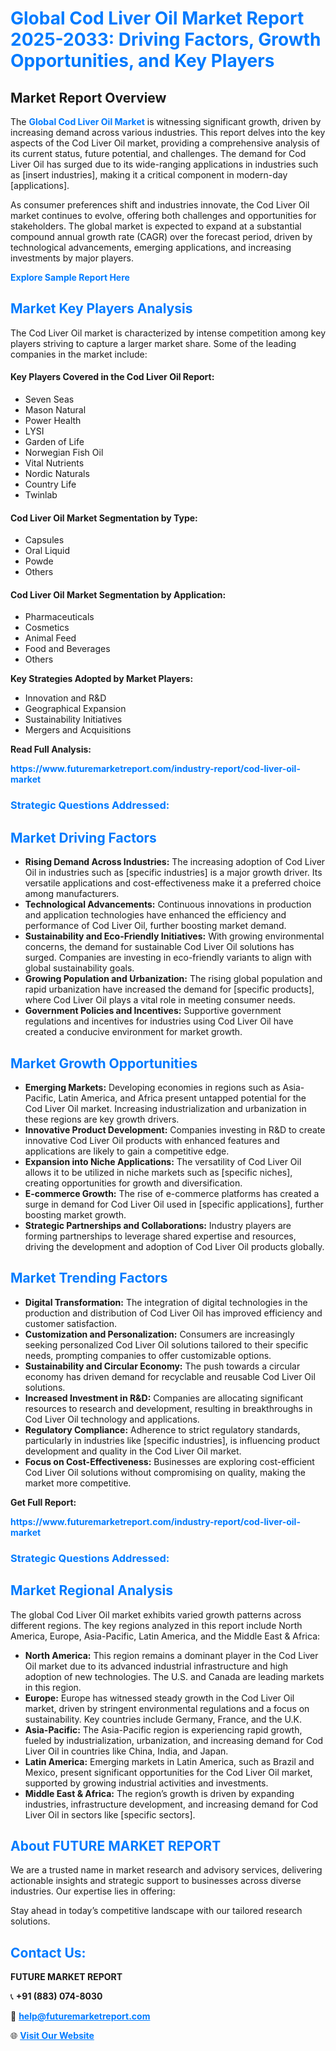 <h1 style="color: #007BFF;">Global Cod Liver Oil Market Report 2025-2033: Driving Factors, Growth Opportunities, and Key Players</h1>

<section id="overview">
<h2>Market Report Overview</h2>
<p>The <a href="https://www.futuremarketreport.com/industry-report/cod-liver-oil-market" style="color: #007BFF; text-decoration: none;"><strong>Global Cod Liver Oil Market</strong></a> is witnessing significant growth, driven by increasing demand across various industries. This report delves into the key aspects of the Cod Liver Oil market, providing a comprehensive analysis of its current status, future potential, and challenges. The demand for Cod Liver Oil has surged due to its wide-ranging applications in industries such as [insert industries], making it a critical component in modern-day [applications].</p>
<p>As consumer preferences shift and industries innovate, the Cod Liver Oil market continues to evolve, offering both challenges and opportunities for stakeholders. The global market is expected to expand at a substantial compound annual growth rate (CAGR) over the forecast period, driven by technological advancements, emerging applications, and increasing investments by major players.</p>
</section>

<section id="overview">
<p><a href="https://www.futuremarketreport.com/request-sample/reportId=77034" style="color: #007BFF; text-decoration: none;"><strong>Explore Sample Report Here</strong></a></p>
</section>

<section id="key-players">
<h2 style="color: #007BFF;">Market Key Players Analysis</h2>
<p>The Cod Liver Oil market is characterized by intense competition among key players striving to capture a larger market share. Some of the leading companies in the market include:</p>
<h4>Key Players Covered in the Cod Liver Oil Report:</h4>
<ul><li>Seven Seas</li><li>Mason Natural</li><li>Power Health</li><li>LYSI</li><li>Garden of Life</li><li>Norwegian Fish Oil</li><li>Vital Nutrients</li><li>Nordic Naturals</li><li>Country Life</li><li>Twinlab</li></ul>
<h4>Cod Liver Oil Market Segmentation by Type:</h4>
<ul><li>Capsules</li><li>Oral Liquid</li><li>Powde</li><li>Others</li></ul>

<h4>Cod Liver Oil Market Segmentation by Application:</h4>
<ul><li>Pharmaceuticals</li><li>Cosmetics</li><li>Animal Feed</li><li>Food and Beverages</li><li>Others</li></ul>
<p><strong>Key Strategies Adopted by Market Players:</strong></p>
<ul>
<li>Innovation and R&D</li>
<li>Geographical Expansion</li>
<li>Sustainability Initiatives</li>
<li>Mergers and Acquisitions</li>
</ul>
</section>

<section>
<p><strong>Read Full Analysis: </strong></p><a href="https://www.futuremarketreport.com/industry-report/cod-liver-oil-market" style="color: #007BFF; text-decoration: none;"><strong>https://www.futuremarketreport.com/industry-report/cod-liver-oil-market</strong></a>
<h3 style="color: #007BFF;">Strategic Questions Addressed:</h3>
</section>

<section id="driving-factors">
<h2 style="color: #007BFF;">Market Driving Factors</h2>
<ul>
<li><strong>Rising Demand Across Industries:</strong> The increasing adoption of Cod Liver Oil in industries such as [specific industries] is a major growth driver. Its versatile applications and cost-effectiveness make it a preferred choice among manufacturers.</li>
<li><strong>Technological Advancements:</strong> Continuous innovations in production and application technologies have enhanced the efficiency and performance of Cod Liver Oil, further boosting market demand.</li>
<li><strong>Sustainability and Eco-Friendly Initiatives:</strong> With growing environmental concerns, the demand for sustainable Cod Liver Oil solutions has surged. Companies are investing in eco-friendly variants to align with global sustainability goals.</li>
<li><strong>Growing Population and Urbanization:</strong> The rising global population and rapid urbanization have increased the demand for [specific products], where Cod Liver Oil plays a vital role in meeting consumer needs.</li>
<li><strong>Government Policies and Incentives:</strong> Supportive government regulations and incentives for industries using Cod Liver Oil have created a conducive environment for market growth.</li>
</ul>
</section>

<section id="growth-opportunities">
<h2 style="color: #007BFF;">Market Growth Opportunities</h2>
<ul>
<li><strong>Emerging Markets:</strong> Developing economies in regions such as Asia-Pacific, Latin America, and Africa present untapped potential for the Cod Liver Oil market. Increasing industrialization and urbanization in these regions are key growth drivers.</li>
<li><strong>Innovative Product Development:</strong> Companies investing in R&D to create innovative Cod Liver Oil products with enhanced features and applications are likely to gain a competitive edge.</li>
<li><strong>Expansion into Niche Applications:</strong> The versatility of Cod Liver Oil allows it to be utilized in niche markets such as [specific niches], creating opportunities for growth and diversification.</li>
<li><strong>E-commerce Growth:</strong> The rise of e-commerce platforms has created a surge in demand for Cod Liver Oil used in [specific applications], further boosting market growth.</li>
<li><strong>Strategic Partnerships and Collaborations:</strong> Industry players are forming partnerships to leverage shared expertise and resources, driving the development and adoption of Cod Liver Oil products globally.</li>
</ul>
</section>

<section id="trending-factors">
<h2 style="color: #007BFF;">Market Trending Factors</h2>
<ul>
<li><strong>Digital Transformation:</strong> The integration of digital technologies in the production and distribution of Cod Liver Oil has improved efficiency and customer satisfaction.</li>
<li><strong>Customization and Personalization:</strong> Consumers are increasingly seeking personalized Cod Liver Oil solutions tailored to their specific needs, prompting companies to offer customizable options.</li>
<li><strong>Sustainability and Circular Economy:</strong> The push towards a circular economy has driven demand for recyclable and reusable Cod Liver Oil solutions.</li>
<li><strong>Increased Investment in R&D:</strong> Companies are allocating significant resources to research and development, resulting in breakthroughs in Cod Liver Oil technology and applications.</li>
<li><strong>Regulatory Compliance:</strong> Adherence to strict regulatory standards, particularly in industries like [specific industries], is influencing product development and quality in the Cod Liver Oil market.</li>
<li><strong>Focus on Cost-Effectiveness:</strong> Businesses are exploring cost-efficient Cod Liver Oil solutions without compromising on quality, making the market more competitive.</li>
</ul>
</section>

<section>
<p><strong>Get Full Report: </strong></p><a href="https://www.futuremarketreport.com/industry-report/cod-liver-oil-market" style="color: #007BFF; text-decoration: none;"><strong>https://www.futuremarketreport.com/industry-report/cod-liver-oil-market</strong></a>
<h3 style="color: #007BFF;">Strategic Questions Addressed:</h3>
</section>


<section id="regional-analysis">
<h2 style="color: #007BFF;">Market Regional Analysis</h2>
<p>The global Cod Liver Oil market exhibits varied growth patterns across different regions. The key regions analyzed in this report include North America, Europe, Asia-Pacific, Latin America, and the Middle East & Africa:</p>
<ul>
<li><strong>North America:</strong> This region remains a dominant player in the Cod Liver Oil market due to its advanced industrial infrastructure and high adoption of new technologies. The U.S. and Canada are leading markets in this region.</li>
<li><strong>Europe:</strong> Europe has witnessed steady growth in the Cod Liver Oil market, driven by stringent environmental regulations and a focus on sustainability. Key countries include Germany, France, and the U.K.</li>
<li><strong>Asia-Pacific:</strong> The Asia-Pacific region is experiencing rapid growth, fueled by industrialization, urbanization, and increasing demand for Cod Liver Oil in countries like China, India, and Japan.</li>
<li><strong>Latin America:</strong> Emerging markets in Latin America, such as Brazil and Mexico, present significant opportunities for the Cod Liver Oil market, supported by growing industrial activities and investments.</li>
<li><strong>Middle East & Africa:</strong> The region’s growth is driven by expanding industries, infrastructure development, and increasing demand for Cod Liver Oil in sectors like [specific sectors].</li>
</ul>
</section>

<footer>
<h2 style="color: #007BFF;">About FUTURE MARKET REPORT</h2>
<p>We are a trusted name in market research and advisory services, delivering actionable insights and strategic support to businesses across diverse industries. Our expertise lies in offering:</p>

<p>Stay ahead in today’s competitive landscape with our tailored research solutions.</p>

<h2 style="color: #007BFF;">Contact Us:</h2>
<p><strong>FUTURE MARKET REPORT</strong></p>
<p>📞 <strong>+91 (883) 074-8030</strong></p>
<p>📧 <strong><a href="mailto:help@futuremarketreport.com" style="color: #007BFF;">help@futuremarketreport.com</a></strong></p>
<p>🌐 <strong><a href="https://www.futuremarketreport.com/" style="color: #007BFF;">Visit Our Website</a></strong></p>
</footer>